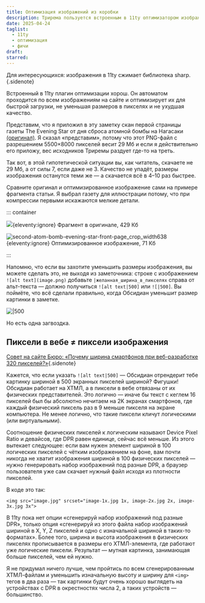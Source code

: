 ```yaml
---
title: Оптимизация изображений из коробки
description: Трирема пользуется встроенным в 11ty оптимизатором изображений и делает это нормально. Вам не нужно думать, как быстро откроется пост с кучей фото и не будет ли прыгать содержимое сайта при догрузке новых изображений. Открывайте эту заметку только если хотите почитать о моих страданиях или о разнице физических и веб-пикселей.
date: 2025-04-24
taglist:
  - 11ty
  - оптимизация
  - фичи
draft: 
starred:
---
```

Для интересующихся: изображения в 11ty сжимает библиотека sharp. {.sidenote}

Встроенный в 11ty плагин оптимизации хорош. Он автоматом проходится по всем изображениям на сайте и оптимизирует их для быстрой загрузки, не уменьшая размеров в пикселях и не ухудшая качество.

Представим, что я приложил в эту заметку скан первой страницы газеты The Evening Star от дня сброса атомной бомбы на Нагасаки [(оригинал)](https://www.loc.gov/resource/sn83045462/1945-08-09/ed-1/?sp=1). Я сказал «представим», потому что этот PNG-файл с разрешением 5500×8000 пикселей весит 29 Мб и если я действительно его приложу, вес исходников Триремы раздует где-то на треть. 

Так вот, в этой гипотетической ситуации вы, как читатель, скачаете не 29 Мб, а от силы 7, если даже не 3. Качество не упадёт, размеры изображения останутся теми же — а скачается всё в 4–10 раз быстрее.

Сравните оригинал и оптимизированное изображение сами на примере фрагмента статьи. Я выбрал газету для иллюстрации потому, что при компрессии первыми искажаются мелкие детали.

::: container 

![](/media/second-atom-bomb-evening-star-front-page_crop.png){eleventy:ignore} Фрагмент в оригинале, 429 Кб

![second-atom-bomb-evening-star-front-page_crop_width638](second-atom-bomb-evening-star-front-page_crop_width638.webp){eleventy:ignore} Оптимизированное изображение, 71 Кб

:::

Напомню, что если вы захотите уменьшить размеры изображения, вы можете сделать это, не выходя из заметочника: строке с изображением `![alt text](image.png)` добавьте `|желанная_ширина_в_пикселях` справа от альт-текста — должно получиться `![alt text|500]` или `![|500]`. Вы поймёте, что всё сделали правильно, когда Обсидиан уменьшит размер картинки в заметке.

![|500](11ty-images-2.png)

Но есть одна загвоздка.
## Пиксели в вебе ≠ пиксели изображения

[Совет на сайте Бюро: «Почему ширина смартфонов при веб-разработке 320 пикселей?»](https://bureau.ru/soviet/20240111/){.sidenote}

Кажется, что если указать `![alt text|500]` — Обсидиан отрендерит тебе картинку шириной в 500 экранных пикселей шириной? Фигушки! Обсидиан работает на ХТМЛ, а в пиксели в вебе отвязаны от их физических представителей. Это логично — иначе бы текст с кеглем 16 пикселей был бы абсолютно нечитаем на 2K экранах смартфонов, где каждый физический пиксель раз в 9 меньше пикселя на экране компьютера. Не менее логично, что такие пиксели кличут логическими (или виртуальными).

Соотношение физических пикселей к логическим называют Device Pixel Ratio и девайсов, где DPR равен единице, сейчас всё меньше. Из этого вытекает следующее: если вам нужен элемент шириной в 100 логических пикселей с чётким изображением на фоне, вам почти никогда не хватит изображения шириной в 100 физических пикселей — нужно генерировать набор изображений под разные DPR, а браузер пользователя уже сам скачает нужный файл исходя из плотности пикселей.

В коде это так:
```
<img src="image.jpg" srcset="image-1x.jpg 1x, image-2x.jpg 2x, image-3x.jpg 3x">
```

В 11ty пока нет опции «сгенерируй набор изображений под разные DPR», только опция «сгенерируй из этого файла набор изображений шириной в X, Y, Z пикселей и одно с изначальной шириной в таких-то форматах». Более того, ширина и высота изображения в физических пикселях прописывается в размеры его ХТМЛ-элемента, где работают уже логические пиксели. Результат — мутная картинка, занимающая больше пикселей, чем ей нужно.

Я не придумал ничего лучше, чем пройтись по всем сгенерированным ХТМЛ-файлам и уменьшить изначальную высоту и ширину для `<img>` тегов в два раза — так картинки будут очень хорошо выглядеть на устройствах с DPR в окрестностях числа 2, а таких устройств — большинство.